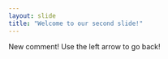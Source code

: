 ```yaml
---
layout: slide
title: "Welcome to our second slide!"
---
```

New comment!
Use the left arrow to go back!
